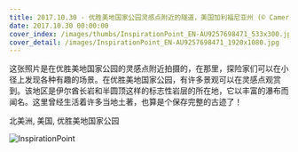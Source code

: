 ```yaml
---
title: 2017.10.30 - 优胜美地国家公园灵感点附近的隧道，美国加利福尼亚州 (© Cameron MacPhail/Aurora Photos)
date: 2017.10.30 00:00:00
cover_index: /images/thumbs/InspirationPoint_EN-AU9257698471_533x300.jpg
cover_detail: /images/InspirationPoint_EN-AU9257698471_1920x1080.jpg
---
```


这张照片是在优胜美地国家公园的灵感点附近拍摄的，在那里，探险家们可以在小径上发现各种有趣的场景。在优胜美地国家公园，有许多景观可以在灵感点观赏到。该地区是伊尔酋长岩和半圆顶这样的标志性岩层的所在地，它以丰富的瀑布而闻名。这里曾经生活着许多当地土著，也算是个保存完整的古迹了！

北美洲, 美国, 优胜美地国家公园

![InspirationPoint](/images/InspirationPoint_EN-AU9257698471_1920x1080.jpg)
